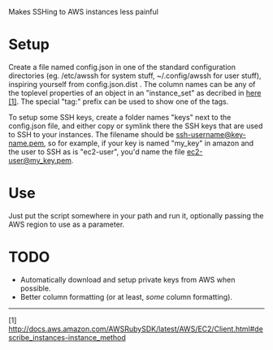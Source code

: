 Makes SSHing to AWS instances less painful

Setup
=====

Create a file named config.json in one of the standard configuration directories
(eg. /etc/awssh for system stuff, ~/.config/awssh for user stuff), inspiring
yourself from config.json.dist . The column names can be any of the toplevel
properties of an object in an "instance_set" as decribed in
[here [1]](http://docs.aws.amazon.com/AWSRubySDK/latest/AWS/EC2/Client.html#describe_instances-instance_method).
The special "tag:" prefix can be used to show one of the tags.

To setup some SSH keys, create a folder names "keys" next to the config.json
file, and either copy or symlink there the SSH keys that are used to SSH to your
instances. The filename should be ssh-username@key-name.pem, so for example,
if your key is named "my_key" in amazon and the user to SSH as is "ec2-user",
you'd name the file ec2-user@my_key.pem.

Use
===

Just put the script somewhere in your path and run it, optionally passing the
AWS region to use as a parameter.

TODO
====
- Automatically download and setup private keys from AWS when possible.
- Better column formatting (or at least, *some* column formatting).

---
[1] http://docs.aws.amazon.com/AWSRubySDK/latest/AWS/EC2/Client.html#describe_instances-instance_method

